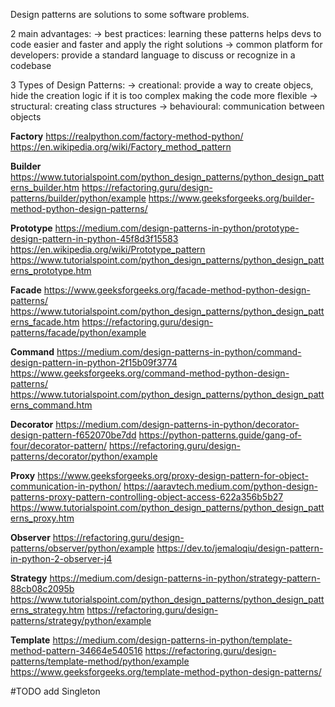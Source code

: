 Design patterns are solutions to some software problems.

2 main advantages:
    -> best practices: learning these patterns helps devs to code easier and faster and apply the right solutions
	-> common platform for developers: provide a standard language to discuss or recognize in a codebase

3 Types of Design Patterns:
    -> creational: provide a way to create objecs, hide the creation logic if it is too complex making the code more flexible
	-> structural: creating class structures
	-> behavioural: communication between objects

**Factory**
https://realpython.com/factory-method-python/
https://en.wikipedia.org/wiki/Factory_method_pattern

**Builder**
https://www.tutorialspoint.com/python_design_patterns/python_design_patterns_builder.htm
https://refactoring.guru/design-patterns/builder/python/example
https://www.geeksforgeeks.org/builder-method-python-design-patterns/

**Prototype**
https://medium.com/design-patterns-in-python/prototype-design-pattern-in-python-45f8d3f15583
https://en.wikipedia.org/wiki/Prototype_pattern
https://www.tutorialspoint.com/python_design_patterns/python_design_patterns_prototype.htm

**Facade**
https://www.geeksforgeeks.org/facade-method-python-design-patterns/
https://www.tutorialspoint.com/python_design_patterns/python_design_patterns_facade.htm
https://refactoring.guru/design-patterns/facade/python/example

**Command**
https://medium.com/design-patterns-in-python/command-design-pattern-in-python-2f15b09f3774
https://www.geeksforgeeks.org/command-method-python-design-patterns/
https://www.tutorialspoint.com/python_design_patterns/python_design_patterns_command.htm

**Decorator**
https://medium.com/design-patterns-in-python/decorator-design-pattern-f652070be7dd
https://python-patterns.guide/gang-of-four/decorator-pattern/
https://refactoring.guru/design-patterns/decorator/python/example

**Proxy**
https://www.geeksforgeeks.org/proxy-design-pattern-for-object-communication-in-python/
https://aaravtech.medium.com/python-design-patterns-proxy-pattern-controlling-object-access-622a356b5b27
https://www.tutorialspoint.com/python_design_patterns/python_design_patterns_proxy.htm

**Observer**
https://refactoring.guru/design-patterns/observer/python/example
https://dev.to/jemaloqiu/design-pattern-in-python-2-observer-j4

**Strategy**
https://medium.com/design-patterns-in-python/strategy-pattern-88cb08c2095b
https://www.tutorialspoint.com/python_design_patterns/python_design_patterns_strategy.htm
https://refactoring.guru/design-patterns/strategy/python/example

**Template**
https://medium.com/design-patterns-in-python/template-method-pattern-34664e540516
https://refactoring.guru/design-patterns/template-method/python/example
https://www.geeksforgeeks.org/template-method-python-design-patterns/

#TODO add Singleton
